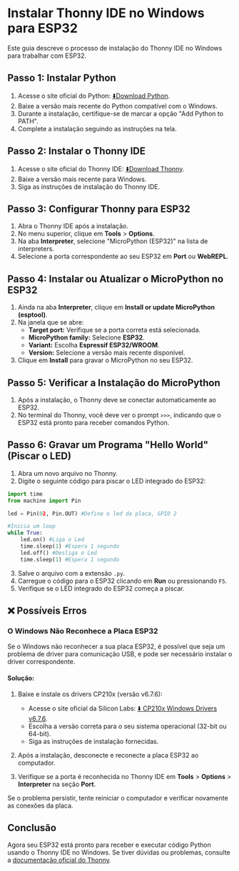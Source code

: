 # Instalar Thonny IDE no Windows para ESP32

Este guia descreve o processo de instalação do Thonny IDE no Windows para trabalhar com ESP32.

## Passo 1: Instalar Python

1. Acesse o site oficial do Python: [⬇️Download Python](https://www.python.org/downloads/).
2. Baixe a versão mais recente do Python compatível com o Windows.
3. Durante a instalação, certifique-se de marcar a opção "Add Python to PATH".
4. Complete a instalação seguindo as instruções na tela.

## Passo 2: Instalar o Thonny IDE

1. Acesse o site oficial do Thonny IDE: [⬇️Download Thonny](https://thonny.org/).
2. Baixe a versão mais recente para Windows.
3. Siga as instruções de instalação do Thonny IDE.

## Passo 3: Configurar Thonny para ESP32

1. Abra o Thonny IDE após a instalação.
2. No menu superior, clique em **Tools** > **Options**.
3. Na aba **Interpreter**, selecione "MicroPython (ESP32)" na lista de interpreters.
4. Selecione a porta correspondente ao seu ESP32 em **Port** ou **WebREPL**.

## Passo 4: Instalar ou Atualizar o MicroPython no ESP32

1. Ainda na aba **Interpreter**, clique em **Install or update MicroPython (esptool)**.
2. Na janela que se abre:
   - **Target port:** Verifique se a porta correta está selecionada.
   - **MicroPython family:** Selecione **ESP32**.
   - **Variant:** Escolha **Espressif ESP32/WROOM**.
   - **Version:** Selecione a versão mais recente disponível.
3. Clique em **Install** para gravar o MicroPython no seu ESP32.

## Passo 5: Verificar a Instalação do MicroPython

1. Após a instalação, o Thonny deve se conectar automaticamente ao ESP32.
2. No terminal do Thonny, você deve ver o prompt `>>>`, indicando que o ESP32 está pronto para receber comandos Python.

## Passo 6: Gravar um Programa "Hello World" (Piscar o LED)

1. Abra um novo arquivo no Thonny.
2. Digite o seguinte código para piscar o LED integrado do ESP32:

````python
import time
from machine import Pin

led = Pin(02, Pin.OUT) #Define o led da placa, GPIO 2

#Inicia um loop
while True:
    led.on() #Liga o Led
    time.sleep(1) #Espera 1 segundo
    led.off() #Desliga o Led
    time.sleep(1) #Espera 1 segundo
 ````
3. Salve o arquivo com a extensão `.py`.
4. Carregue o código para o ESP32 clicando em **Run** ou pressionando `F5`.
5. Verifique se o LED integrado do ESP32 começa a piscar.

## ❌ Possíveis Erros

### O Windows Não Reconhece a Placa ESP32

Se o Windows não reconhecer a sua placa ESP32, é possível que seja um problema de driver para comunicação USB, e pode ser necessário instalar o driver correspondente.

#### Solução:

1. Baixe e instale os drivers CP210x (versão v6.7.6):
   - Acesse o site oficial da Silicon Labs: [⬇️ CP210x Windows Drivers v6.7.6](https://www.silabs.com/developers/usb-to-uart-bridge-vcp-drivers).
   - Escolha a versão correta para o seu sistema operacional (32-bit ou 64-bit).
   - Siga as instruções de instalação fornecidas.

2. Após a instalação, desconecte e reconecte a placa ESP32 ao computador.
3. Verifique se a porta é reconhecida no Thonny IDE em **Tools** > **Options** > **Interpreter** na seção **Port**.

Se o problema persistir, tente reiniciar o computador e verificar novamente as conexões da placa.

## Conclusão
Agora seu ESP32 está pronto para receber e executar código Python usando o Thonny IDE no Windows. Se tiver dúvidas ou problemas, consulte a [documentação oficial do Thonny](https://thonny.org/doc/).
